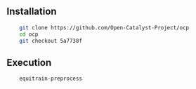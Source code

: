 ## Installation

```sh
    git clone https://github.com/Open-Catalyst-Project/ocp
    cd ocp
    git checkout 5a7738f
```

## Execution

```sh
    equitrain-preprocess
```

```sh
    
```
